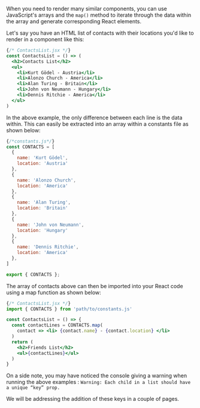 When you need to render many similar components, you can use JavaScript's arrays and the `map()` method to iterate through the data within the array and generate corresponding React elements.

Let's say you have an HTML list of contacts with their locations you'd like to render in a component like this:

```jsx
{/* ContactsList.jsx */}
const ContactsList = () => (
  <h2>Contacts List</h2>
  <ul>
    <li>Kurt Gödel - Austria</li>
    <li>Alonzo Church - America</li>
    <li>Alan Turing - Britain</li>
    <li>John von Neumann - Hungary</li>
    <li>Dennis Ritchie - America</li>
  </ul>
)
```

In the above example, the only difference between each line is the data within. This can easily be extracted into an array within a constants file as shown below:

```jsx
{/*constants.js*/}
const CONTACTS = [
  {
    name: 'Kurt Gödel',
    location: 'Austria'
  },
  {
    name: 'Alonzo Church',
    location: 'America'
  },
  {
    name: 'Alan Turing',
    location: 'Britain'
  },
  {
    name: 'John von Neumann',
    location: 'Hungary'
  },
  {
    name: 'Dennis Ritchie',
    location: 'America'
  },
]

export { CONTACTS };
```

The array of contacts above can then be imported into your React code using a map function as shown below:

```jsx
{/* ContactsList.jsx */}
import { CONTACTS } from 'path/to/constants.js'

const ContactsList = () => {
  const contactLines = CONTACTS.map(
    contact => <li> {contact.name} - {contact.location} </li>
  )
  return (
    <h2>Friends List</h2>
    <ul>{contactLines}</ul>
  )
}
```

On a side note, you may have noticed the console giving a warning when running the above examples : `Warning: Each child in a list should have a unique “key” prop.`

We will be addressing the addition of these keys in a couple of pages.